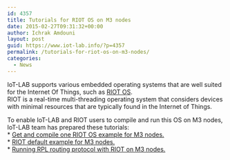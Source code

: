 ```yaml
---
id: 4357
title: Tutorials for RIOT OS on M3 nodes
date: 2015-02-27T09:31:32+00:00
author: Ichrak Amdouni
layout: post
guid: https://www.iot-lab.info/?p=4357
permalink: /tutorials-for-riot-os-on-m3-nodes/
categories:
  - News
---
```

<div class="pf-content">
  <p>
    IoT-LAB supports various embedded operating systems that are well suited for the Internet Of Things, such as <a title="RIOT" href="http://www.riot-os.org">RIOT OS</a>.<br /> RIOT is a real-time multi-threading operating system that considers devices with minimal resources that are typically found in the Internet of Things.
  </p>
  
  <p>
    To enable IoT-LAB and RIOT users to compile and run this OS on M3 nodes,<br /> IoT-LAB team has prepared these tutorials:<br /> * <a href="https://www.iot-lab.info/tutorials/get-and-compile-riot-os-example-for-m3/"> Get and compile one RIOT OS example for M3 nodes.</a><br /> * <a href="https://www.iot-lab.info/tutorials/riot-os-example-for-m3/"> RIOT default example for M3 nodes.</a><br /> * <a href="https://www.iot-lab.info/tutorials/rpl-riot/">Running RPL routing protocol with RIOT on M3 nodes.</a>
  </p>
</div>